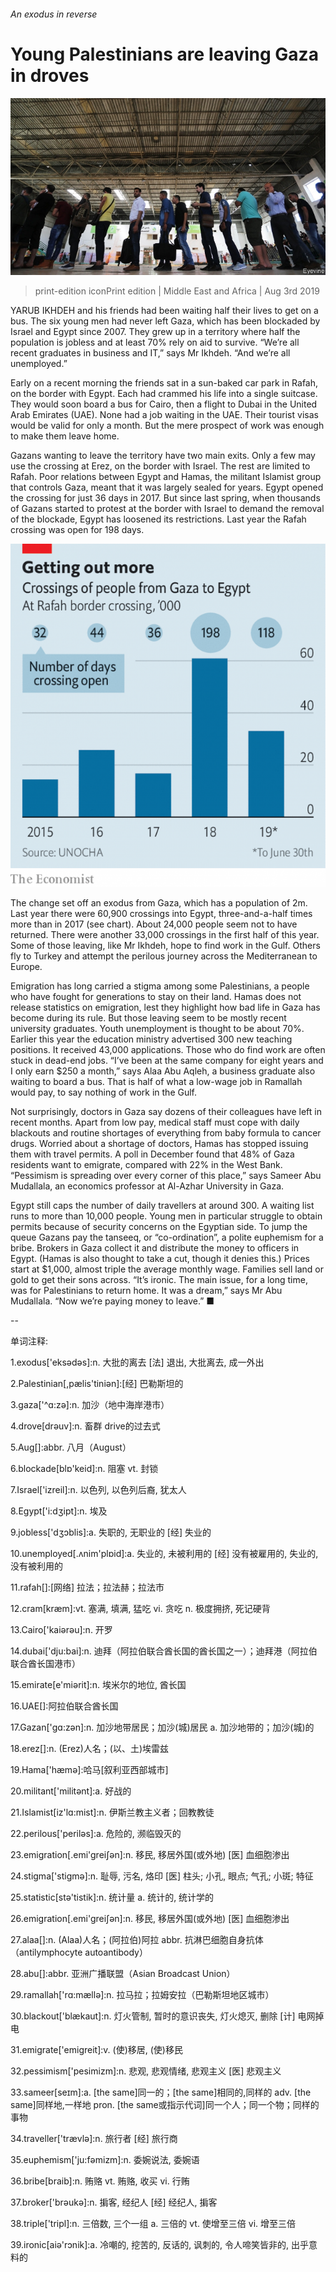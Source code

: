 ###### An exodus in reverse

# Young Palestinians are leaving Gaza in droves 

![image](images/20190803_MAP003_0.jpg) 

> print-edition iconPrint edition | Middle East and Africa | Aug 3rd 2019 

YARUB IKHDEH and his friends had been waiting half their lives to get on a bus. The six young men had never left Gaza, which has been blockaded by Israel and Egypt since 2007. They grew up in a territory where half the population is jobless and at least 70% rely on aid to survive. “We’re all recent graduates in business and IT,” says Mr Ikhdeh. “And we’re all unemployed.” 

Early on a recent morning the friends sat in a sun-baked car park in Rafah, on the border with Egypt. Each had crammed his life into a single suitcase. They would soon board a bus for Cairo, then a flight to Dubai in the United Arab Emirates (UAE). None had a job waiting in the UAE. Their tourist visas would be valid for only a month. But the mere prospect of work was enough to make them leave home. 

Gazans wanting to leave the territory have two main exits. Only a few may use the crossing at Erez, on the border with Israel. The rest are limited to Rafah. Poor relations between Egypt and Hamas, the militant Islamist group that controls Gaza, meant that it was largely sealed for years. Egypt opened the crossing for just 36 days in 2017. But since last spring, when thousands of Gazans started to protest at the border with Israel to demand the removal of the blockade, Egypt has loosened its restrictions. Last year the Rafah crossing was open for 198 days. 

![image](images/20190803_MAC486.png) 

The change set off an exodus from Gaza, which has a population of 2m. Last year there were 60,900 crossings into Egypt, three-and-a-half times more than in 2017 (see chart). About 24,000 people seem not to have returned. There were another 33,000 crossings in the first half of this year. Some of those leaving, like Mr Ikhdeh, hope to find work in the Gulf. Others fly to Turkey and attempt the perilous journey across the Mediterranean to Europe. 

Emigration has long carried a stigma among some Palestinians, a people who have fought for generations to stay on their land. Hamas does not release statistics on emigration, lest they highlight how bad life in Gaza has become during its rule. But those leaving seem to be mostly recent university graduates. Youth unemployment is thought to be about 70%. Earlier this year the education ministry advertised 300 new teaching positions. It received 43,000 applications. Those who do find work are often stuck in dead-end jobs. “I’ve been at the same company for eight years and I only earn $250 a month,” says Alaa Abu Aqleh, a business graduate also waiting to board a bus. That is half of what a low-wage job in Ramallah would pay, to say nothing of work in the Gulf. 

Not surprisingly, doctors in Gaza say dozens of their colleagues have left in recent months. Apart from low pay, medical staff must cope with daily blackouts and routine shortages of everything from baby formula to cancer drugs. Worried about a shortage of doctors, Hamas has stopped issuing them with travel permits. A poll in December found that 48% of Gaza residents want to emigrate, compared with 22% in the West Bank. “Pessimism is spreading over every corner of this place,” says Sameer Abu Mudallala, an economics professor at Al-Azhar University in Gaza. 

Egypt still caps the number of daily travellers at around 300. A waiting list runs to more than 10,000 people. Young men in particular struggle to obtain permits because of security concerns on the Egyptian side. To jump the queue Gazans pay the tanseeq, or “co-ordination”, a polite euphemism for a bribe. Brokers in Gaza collect it and distribute the money to officers in Egypt. (Hamas is also thought to take a cut, though it denies this.) Prices start at $1,000, almost triple the average monthly wage. Families sell land or gold to get their sons across. “It’s ironic. The main issue, for a long time, was for Palestinians to return home. It was a dream,” says Mr Abu Mudallala. “Now we’re paying money to leave.” ■ 

-- 

 单词注释:

1.exodus['eksәdәs]:n. 大批的离去 [法] 退出, 大批离去, 成一外出 

2.Palestinian[,pælis'tiniәn]:[经] 巴勒斯坦的 

3.gaza['^ɑ:zә]:n. 加沙（地中海岸港市） 

4.drove[drәuv]:n. 畜群 drive的过去式 

5.Aug[]:abbr. 八月（August） 

6.blockade[blɒ'keid]:n. 阻塞 vt. 封锁 

7.Israel['izreil]:n. 以色列, 以色列后裔, 犹太人 

8.Egypt['i:dʒipt]:n. 埃及 

9.jobless['dʒɔblis]:a. 失职的, 无职业的 [经] 失业的 

10.unemployed[.ʌnim'plɒid]:a. 失业的, 未被利用的 [经] 没有被雇用的, 失业的, 没有被利用的 

11.rafah[]:[网络] 拉法；拉法赫；拉法市 

12.cram[kræm]:vt. 塞满, 填满, 猛吃 vi. 贪吃 n. 极度拥挤, 死记硬背 

13.Cairo['kaiәrәu]:n. 开罗 

14.dubai['dju:bai]:n. 迪拜（阿拉伯联合酋长国的酋长国之一）；迪拜港（阿拉伯联合酋长国港市） 

15.emirate[e'miәrit]:n. 埃米尔的地位, 酋长国 

16.UAE[]:阿拉伯联合酋长国 

17.Gazan['ɡɑ:zən]:n. 加沙地带居民；加沙(城)居民 a. 加沙地带的；加沙(城)的 

18.erez[]:n. (Erez)人名；(以、土)埃雷兹 

19.Hama['hæmә]:哈马[叙利亚西部城市] 

20.militant['militәnt]:a. 好战的 

21.Islamist[iz'lɑ:mist]:n. 伊斯兰教主义者；回教教徒 

22.perilous['perilәs]:a. 危险的, 濒临毁灭的 

23.emigration[.emi'greiʃәn]:n. 移民, 移居外国(或外地) [医] 血细胞渗出 

24.stigma['stigmә]:n. 耻辱, 污名, 烙印 [医] 柱头; 小孔, 眼点; 气孔; 小斑; 特征 

25.statistic[stә'tistik]:n. 统计量 a. 统计的, 统计学的 

26.emigration[.emi'greiʃәn]:n. 移民, 移居外国(或外地) [医] 血细胞渗出 

27.alaa[]:n. (Alaa)人名；(阿拉伯)阿拉 abbr. 抗淋巴细胞自身抗体（antilymphocyte autoantibody） 

28.abu[]:abbr. 亚洲广播联盟（Asian Broadcast Union） 

29.ramallah['rɑ:mællə]:n. 拉马拉；拉姆安拉（巴勒斯坦地区城市） 

30.blackout['blækaut]:n. 灯火管制, 暂时的意识丧失, 灯火熄灭, 删除 [计] 电网掉电 

31.emigrate['emigreit]:v. (使)移居, (使)移民 

32.pessimism['pesimizm]:n. 悲观, 悲观情绪, 悲观主义 [医] 悲观主义 

33.sameer[seɪm]:a. [the same]同一的；[the same]相同的,同样的 adv. [the same]同样地,一样地 pron. [the  same或指示代词]同一个人；同一个物；同样的事物 

34.traveller['trævlә]:n. 旅行者 [经] 旅行商 

35.euphemism['ju:fәmizm]:n. 委婉说法, 委婉语 

36.bribe[braib]:n. 贿赂 vt. 贿赂, 收买 vi. 行贿 

37.broker['brәukә]:n. 掮客, 经纪人 [经] 经纪人, 掮客 

38.triple['tripl]:n. 三倍数, 三个一组 a. 三倍的 vt. 使增至三倍 vi. 增至三倍 

39.ironic[aiә'rɔnik]:a. 冷嘲的, 挖苦的, 反话的, 讽刺的, 令人啼笑皆非的, 出乎意料的 

